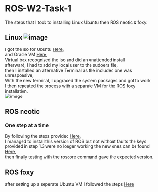 # ROS-W2-Task-1
The steps that I took to installing Linux Ubuntu then ROS neotic &amp; foxy.
## Linux ![image](https://github.com/user-attachments/assets/542f8a28-138f-4e8e-abb1-344f6be0656d)

I got the iso for Ubuntu [Here](https://releases.ubuntu.com/20.04/), <br />
and Oracle VM [Here](https://releases.ubuntu.com/20.04/), <br />
Virtual box recognized the iso and did an unattended install <br />
afterward, I had to add my local user to the sudoers file, <br />
then I installed an alternative Terminal as the included one was unresponsive, <br />
With the new terminal, I upgraded the system packages and got to work <br />
I then repeated the process with a separate VM for the ROS foxy installation. <br />
![image](https://github.com/user-attachments/assets/ffc81ae8-c2ed-43ac-8521-b61e551b2ee3)

## ROS neotic
### One step at a time
By following the steps provided [Here](http://wiki.ros.org/noetic/Installation/Ubuntu), <br />
I managed to install this version of ROS but not without faults the keys provided in step 1.3 were no longer working the new ones can be found [Here](https://discourse.ros.org/t/new-gpg-keys-deployed-for-packages-ros-org/9454/1), <br />
then finally testing with the roscore command gave the expected version. <br />
## ROS foxy
after setting up a seperate Ubuntu VM I followed the steps [Here](https://docs.ros.org/en/foxy/Installation/Ubuntu-Install-Debians.html)
